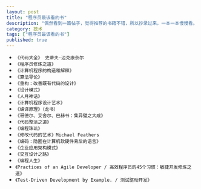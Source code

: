 ```yaml
---
layout: post
title: "程序员最该看的书"
description: "偶然看到一篇帖子，觉得推荐的书籍不错，所以抄录过来，一本一本慢慢看。"
category: 技术
tags: ["程序员最该看的书"]
published: true
---
```


*	`《代码大全》 史蒂夫·迈克康奈尔`
*	`《程序员修炼之道》`
*	`《计算机程序的构造和解释》`
*	`《算法导论》`
*	`《重构：改善既有代码的设计》`
*	`《设计模式》`
*	`《人月神话》`
*	`《计算机程序设计艺术》`
*	`《编译原理》（龙书）`
*	`《哥德尔、艾舍尔、巴赫书：集异璧之大成》`
*	`《代码整洁之道》`
*	`《编程珠玑》`
*	`《修改代码的艺术》Michael Feathers`
*	`《编码：隐匿在计算机软硬件背后的语言》`
*	`《企业应用架构模式》`
*	`《交互设计之路》`
*	`《编程人生》`
*	`《Practices of an Agile Developer / 高效程序员的45个习惯：敏捷开发修炼之道》`
*	`《Test-Driven Development by Example. / 测试驱动开发》`